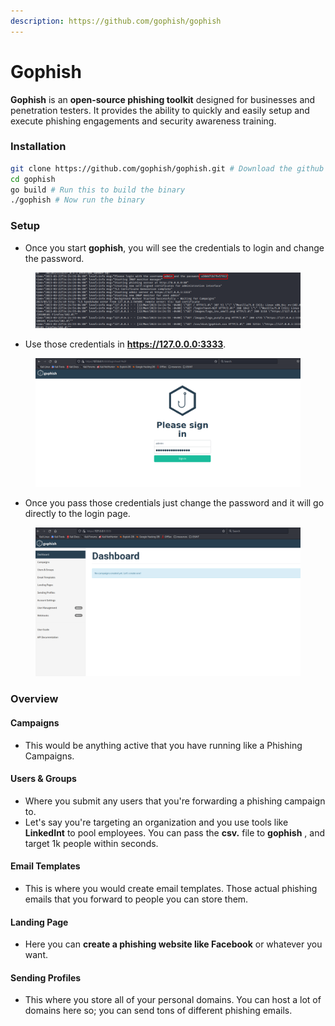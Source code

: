```yaml
---
description: https://github.com/gophish/gophish
---
```


# Gophish

**Gophish** is an **open-source phishing toolkit** designed for businesses and penetration testers. It provides the ability to quickly and easily setup and execute phishing engagements and security awareness training.&#x20;

### Installation

```bash
git clone https://github.com/gophish/gophish.git # Download the github repository
cd gophish
go build # Run this to build the binary
./gophish # Now run the binary
```

### Setup

* Once you start **gophish**, you will see the credentials to login and change the password.

<figure><img src="../../../.gitbook/assets/gophish_run.png" alt=""><figcaption></figcaption></figure>

* Use those credentials in **https://127.0.0.0:3333**.

<figure><img src="../../../.gitbook/assets/gophish_login.png" alt=""><figcaption></figcaption></figure>

* Once you pass those credentials just change the password and it will go directly to the login page.

<figure><img src="../../../.gitbook/assets/gophish_dashboard.png" alt=""><figcaption></figcaption></figure>

### Overview

#### Campaigns

* This would be anything active that you have running like a Phishing Campaigns.

#### Users & Groups

* Where you submit any users that you're forwarding a phishing campaign to.
* Let's say you're targeting an organization and you use tools like **LinkedInt** to pool employees. You can pass the **csv.** file to **gophish** , and target 1k people within seconds.

#### Email Templates

* This is where you would create email templates. Those actual phishing emails that you forward to people you can store them.

#### Landing Page

* Here you can **create a phishing website like Facebook** or whatever you want.

#### Sending Profiles

* This where you store all of your personal domains. You can host a lot of domains here so; you can send tons of different phishing emails.


